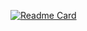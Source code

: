 [![Readme Card](https://github-readme-stats.vercel.app/api/pin/?username=LeonardoDMelo&repo=Projeto_Jogo)](https://github.com/anuraghazra/github-readme-stats)
